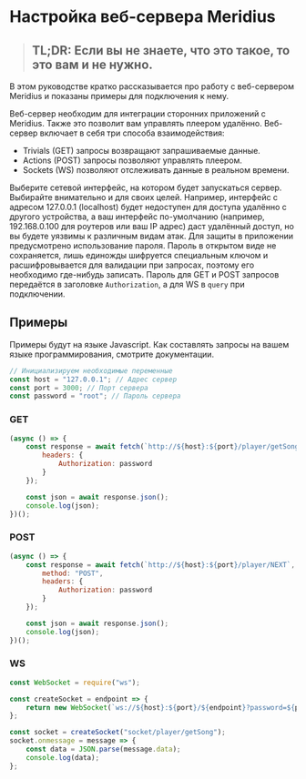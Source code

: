 # Настройка веб-сервера Meridius

>## **TL;DR**: Если вы не знаете, что это такое, то это вам и не нужно.


В этом руководстве кратко рассказывается про работу с веб-сервером Meridius и показаны примеры для подключения к нему.

Веб-сервер необходим для интеграции сторонних приложений с Meridius. Также это позволит вам управлять плеером удалённо. Веб-сервер включает в себя три способа взаимодействия:

* Trivials (GET) запросы возвращают запрашиваемые данные.
* Actions (POST) запросы позволяют управлять плеером.
* Sockets (WS) позволяют отслеживать данные в реальном времени.

Выберите сетевой интерфейс, на котором будет запускаться сервер. Выбирайте внимательно и для своих целей. Например, интерфейс с адресом 127.0.0.1 (localhost) будет недоступен для доступа удалённо с другого устройства, а ваш интерфейс по-умолчанию (например, 192.168.0.100 для роутеров или ваш IP адрес) даст удалённый доступ, но вы будете уязвимы к различным видам атак. Для защиты в приложении предусмотрено использование пароля. Пароль в открытом виде не сохраняется, лишь единожды шифруется специальным ключом и расшифровывается для валидации при запросах, поэтому его необходимо где-нибудь записать. Пароль для GET и POST запросов передаётся в заголовке ```Authorization```, а для WS в ```query``` при подключении.

## Примеры

Примеры будут на языке Javascript. Как составлять запросы на вашем языке программирования, смотрите документации.

```javascript
// Инициализируем необходимые переменные
const host = "127.0.0.1"; // Адрес сервер
const port = 3000; // Порт сервера
const password = "root"; // Пароль сервера
```

### GET

```javascript
(async () => {
    const response = await fetch(`http://${host}:${port}/player/getSong`, {
        headers: {
            Authorization: password
        }
    });

    const json = await response.json();
    console.log(json);
})();
```

### POST

```javascript
(async () => {
    const response = await fetch(`http://${host}:${port}/player/NEXT`, {
        method: "POST",
        headers: {
            Authorization: password
        }
    });

    const json = await response.json();
    console.log(json);
})();
```

### WS
```javascript
const WebSocket = require("ws");

const createSocket = endpoint => {
    return new WebSocket(`ws://${host}:${port}/${endpoint}?password=${password}`);
};

const socket = createSocket("socket/player/getSong");
socket.onmessage = message => {
    const data = JSON.parse(message.data);
    console.log(data);
};
```
